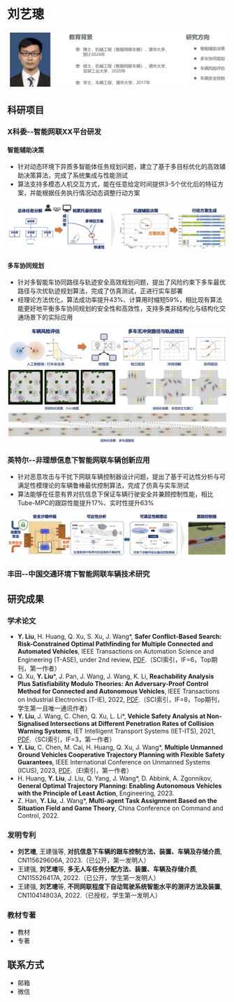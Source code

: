 # 刘艺璁

![](background.png)

## 科研项目

### X科委--智能网联XX平台研发

#### 智能辅助决策

- 针对动态环境下异质多智能体任务规划问题，建立了基于多目标优化的高效辅助决策算法，完成了系统集成与性能测试
- 算法支持多模态人机交互方式，能在任意给定时间提供3-5个优化后的特征方案，并能根据任务执行情况动态调整行动方案

![](/research/mp.png)

#### 多车协同规划

- 针对多智能车协同路径与轨迹安全高效规划问题，提出了风险约束下多车最优路径与次优轨迹规划算法，完成了仿真测试，正进行实车部署
- 经理论方法优化，算法成功率提升43%、计算用时缩短59%，相比现有算法能更好地平衡多车协同规划的安全性和高效性，支持多类非结构化与结构化交通场景下的实际应用

![](/research/pf-1.png)
![](/research/pf-2.png)

### 英特尔--非理想信息下智能网联车辆创新应用

- 针对恶意攻击与干扰下网联车辆控制器设计问题，提出了基于可达性分析与可满足性模理论的车辆鲁棒最优控制算法，完成了仿真与实车测试
- 算法能够在任意有界对抗信息下保证车辆行驶安全并兼顾控制性能，相比Tube-MPC的跟踪性能提升17%、实时性提升63%

![](/research/ct.png)

### 丰田--中国交通环境下智能网联车辆技术研究

## 研究成果

### 学术论文

- **Y. Liu**, H. Huang, Q. Xu, S. Xu, J. Wang*, **Safer Conflict-Based Search: Risk-Constrained Optimal Pathfinding for Multiple Connected and Automated Vehicles**, IEEE Transactions on Automation Science and Engineering (T-ASE), under 2nd review, [PDF](/papers/IEEE-TASE.pdf).（SCI索引，IF=6，Top期刊，第一作者）
- Q. Xu, **Y. Liu***, J. Pan, J. Wang, J. Wang, K. Li, **Reachability Analysis Plus Satisfiability Modulo Theories: An Adversary-Proof Control Method for Connected and Autonomous Vehicles**, IEEE Transactions on Industrial Electronics (T-IE), 2022, [PDF](/papers/IEEE-TIE.pdf).（SCI索引，IF=8，Top期刊，学生第一且唯一通讯作者）
- **Y. Liu**, J. Wang, C. Chen, Q. Xu, L. Li*, **Vehicle Safety Analysis at Non-Signalised Intersections at Different Penetration Rates of Collision Warning Systems**, IET Intelligent Transport Systems (IET-ITS), 2021, [PDF](/papers/IET-ITS.pdf).（SCI索引，IF=3，第一作者）
- **Y. Liu**, C. Chen, M. Cai, H. Huang, Q. Xu, J. Wang*, **Multiple Unmanned Ground Vehicles Cooperative Trajectory Planning with Flexible Safety Guarantees**, IEEE International Conference on Unmanned Systems (ICUS), 2023, [PDF](/papers/IEEE-ICUS.pdf).（EI索引，第一作者）
- H. Huang, **Y. Liu**, J. Liu, Q. Yang, J. Wang*, D. Abbink, A. Zgonnikov, **General Optimal Trajectory Planning: Enabling Autonomous Vehicles with the Principle of Least Action**, Engineering, 2023.
- Z. Han, **Y. Liu**, J. Wang*, **Multi-agent Task Assignment Based on the Situation Field and Game Theory**, China Conference on Command and Control, 2022.

### 发明专利

- **刘艺璁**, 王建强等, **对抗信息下车辆的跟车控制方法、装置、车辆及存储介质**, CN115629606A, 2023.（已公开，第一发明人）
- 王建强, **刘艺璁**等, **多无人车任务分配方法、装置、车辆及存储介质**, CN115526417A, 2022.（已公开，学生第一发明人）
- 王建强, **刘艺璁**等, **不同网联程度下自动驾驶系统智能水平的测评方法及装置**, CN110414803A, 2022.（已授权，学生第一发明人）

### 教材专著

- 教材
- 专著

## 联系方式

- 邮箱
- 微信
